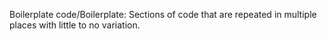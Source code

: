Boilerplate code/Boilerplate: Sections of code that are repeated in multiple places with little to no variation.
